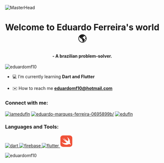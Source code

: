 ![MasterHead](https://mobiosolutions.com/wp-content/uploads/2020/07/Group-3.png)
<h1 align="center">Welcome to Eduardo Ferreira's world 🌎</h1>
<h4 align="center">- A brazilian problem-solver.</h4>


<p align="left"> <img src="https://komarev.com/ghpvc/?username=eduardomf10&label=Profile%20views&color=0e75b6&style=flat" alt="eduardomf10" /> </p>

- 💻 I’m currently learning **Dart and Flutter**

- ✉️ How to reach me **eduardomf10@hotmail.com**

<h3 align="left">Connect with me:</h3>
<p align="left">
<a href="https://twitter.com/iamedufln" target="blank"><img align="center" src="https://raw.githubusercontent.com/rahuldkjain/github-profile-readme-generator/master/src/images/icons/Social/twitter.svg" alt="iamedufln" height="30" width="40" /></a>
<a href="https://linkedin.com/in/eduardo-marques-ferreira-0695899b/" target="blank"><img align="center" src="https://raw.githubusercontent.com/rahuldkjain/github-profile-readme-generator/master/src/images/icons/Social/linked-in-alt.svg" alt="eduardo-marques-ferreira-0695899b/" height="30" width="40" /></a>
<a href="https://instagram.com/edufln" target="blank"><img align="center" src="https://raw.githubusercontent.com/rahuldkjain/github-profile-readme-generator/master/src/images/icons/Social/instagram.svg" alt="edufln" height="30" width="40" /></a>
</p>

<h3 align="left">Languages and Tools:</h3>
<p align="left"><a href="https://dart.dev" target="_blank" rel="noreferrer"> <img src="https://www.vectorlogo.zone/logos/dartlang/dartlang-icon.svg" alt="dart" width="40" height="40"/> </a> <a href="https://firebase.google.com/" target="_blank" rel="noreferrer"> <img src="https://www.vectorlogo.zone/logos/firebase/firebase-icon.svg" alt="firebase" width="40" height="40"/> </a> <a href="https://flutter.dev" target="_blank" rel="noreferrer"> <img src="https://www.vectorlogo.zone/logos/flutterio/flutterio-icon.svg" alt="flutter" width="40" height="40"/> </a> <a href="https://developer.apple.com/swift/" target="_blank" rel="noreferrer"> <img src="https://raw.githubusercontent.com/devicons/devicon/master/icons/swift/swift-original.svg" alt="swift" width="40" height="40"/> </a> </p>

<p><img align="center" src="https://github-readme-streak-stats.herokuapp.com/?user=eduardomf10&" alt="eduardomf10" /></p>
